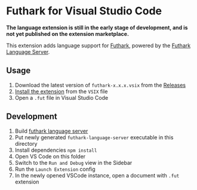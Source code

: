 # Futhark for Visual Studio Code

**The language extension is still in the early stage of development, and is not yet published on the extension marketplace.**

This extension adds language support for [Futhark](https://futhark-lang.org/), powered by the [Futhark Language Server](https://github.com/haoranpb/futhark-language-server).

## Usage

1. Download the latest version of `futhark-x.x.x.vsix` from the [Releases](https://github.com/haoranpb/vscode-futhark/releases)
2. [Install the extension](https://code.visualstudio.com/docs/editor/extension-marketplace#_install-from-a-vsix) from the `VSIX` file
3. Open a `.fut` file in Visual Studio Code

## Development

1. Build [futhark language server](https://github.com/haoranpb/futhark-language-server)
  1. Put newly generated `futhark-language-server` executable in this directory
2. Install dependencies `npm install`
3. Open VS Code on this folder
4. Switch to the `Run and Debug` view in the Sidebar
5. Run the `Launch Extension` config
6. In the newly opened VSCode instance, open a document with `.fut` extension
